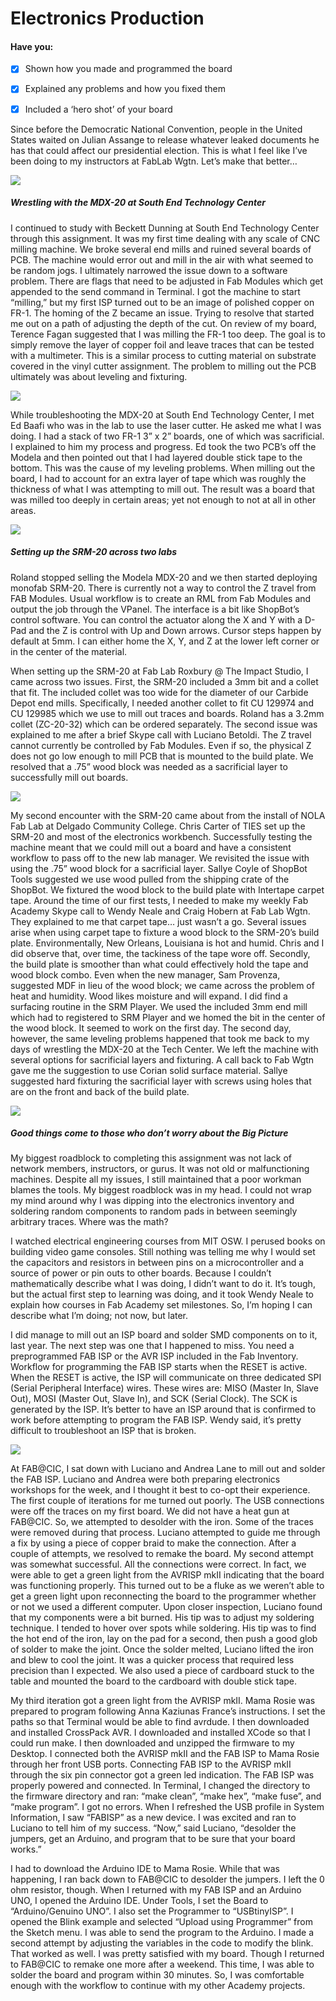# Electronics Production

#### Have you:

* [x] Shown how you made and programmed the board

* [x] Explained any problems and how you fixed them

* [x] Included a ‘hero shot’ of your board

Since before the Democratic National Convention, people in the United States waited on Julian Assange to release whatever leaked documents he has that could affect our presidential election. This is what I feel like I’ve been doing to my instructors at FabLab Wgtn. Let’s make that better…

![](/assets/IMG_3627.JPG)

##### Wrestling with the MDX-20 at South End Technology Center

I continued to study with Beckett Dunning at South End Technology Center through this assignment. It was my first time dealing with any scale of CNC milling machine. We broke several end mills and ruined several boards of PCB. The machine would error out and mill in the air with what seemed to be random jogs. I ultimately narrowed the issue down to a software problem. There are flags that need to be adjusted in Fab Modules which get appended to the send command in Terminal. I got the machine to start “milling,” but my first ISP turned out to be an image of polished copper on FR-1. The homing of the Z became an issue. Trying to resolve that started me out on a path of adjusting the depth of the cut. On review of my board, Terence Fagan suggested that I was milling the FR-1 too deep. The goal is to simply remove the layer of copper foil and leave traces that can be tested with a multimeter. This is a similar process to cutting material on substrate covered in the vinyl cutter assignment. The problem to milling out the PCB ultimately was about leveling and fixturing.

![](/assets/IMG_3838.JPG)

While troubleshooting the MDX-20 at South End Technology Center, I met Ed Baafi who was in the lab to use the laser cutter. He asked me what I was doing. I had a stack of two FR-1 3” x 2” boards, one of which was sacrificial. I explained to him my process and progress. Ed took the two PCB’s off the Modela and then pointed out that I had layered double stick tape to the bottom. This was the cause of my leveling problems. When milling out the board, I had to account for an extra layer of tape which was roughly the thickness of what I was attempting to mill out. The result was a board that was milled too deeply in certain areas; yet not enough to not at all in other areas.

![](/assets/electronics-production-1.png)

##### Setting up the SRM-20 across two labs

Roland stopped selling the Modela MDX-20 and we then started deploying monofab SRM-20. There is currently not a way to control the Z travel from FAB Modules. Usual workflow is to create an RML from Fab Modules and output the job through the VPanel. The interface is a bit like ShopBot’s control software. You can control the actuator along the X and Y with a D-Pad and the Z is control with Up and Down arrows. Cursor steps happen by default at 5mm. I can either home the X, Y, and Z at the lower left corner or in the center of the material.

When setting up the SRM-20 at Fab Lab Roxbury @ The Impact Studio, I came across two issues. First, the SRM-20 included a 3mm bit and a collet that fit. The included collet was too wide for the diameter of our Carbide Depot end mills. Specifically, I needed another collet to fit CU 129974 and CU 129985 which we use to mill out traces and boards. Roland has a 3.2mm collet \(ZC-20-32\) which can be ordered separately. The second issue was explained to me after a brief Skype call with Luciano Betoldi. The Z travel cannot currently be controlled by Fab Modules. Even if so, the physical Z does not go low enough to mill PCB that is mounted to the build plate. We resolved that a .75” wood block was needed as a sacrificial layer to successfully mill out boards.

![](/assets/electronics-production-5.png)

My second encounter with the SRM-20 came about from the install of NOLA Fab Lab at Delgado Community College. Chris Carter of TIES set up the SRM-20 and most of the electronics workbench. Successfully testing the machine meant that we could mill out a board and have a consistent workflow to pass off to the new lab manager. We revisited the issue with using the .75” wood block for a sacrificial layer. Sallye Coyle of ShopBot Tools suggested we use wood pulled from the shipping crate of the ShopBot. We fixtured the wood block to the build plate with Intertape carpet tape. Around the time of our first tests, I needed to make my weekly Fab Academy Skype call to Wendy Neale and Craig Hobern at Fab Lab Wgtn. They explained to me that carpet tape… just wasn’t a go. Several issues arise when using carpet tape to fixture a wood block to the SRM-20’s build plate. Environmentally, New Orleans, Louisiana is hot and humid. Chris and I did observe that, over time, the tackiness of the tape wore off. Secondly, the build plate is smoother than what could effectively hold the tape and wood block combo. Even when the new manager, Sam Provenza, suggested MDF in lieu of the wood block; we came across the problem of heat and humidity. Wood likes moisture and will expand. I did find a surfacing routine in the SRM Player. We used the included 3mm end mill which had to registered to SRM Player and we homed the bit in the center of the wood block. It seemed to work on the first day. The second day, however, the same leveling problems happened that took me back to my days of wrestling the MDX-20 at the Tech Center. We left the machine with several options for sacrificial layers and fixturing. A call back to Fab Wgtn gave me the suggestion to use Corian solid surface material. Sallye suggested hard fixturing the sacrificial layer with screws using holes that are on the front and back of the build plate.

![](/assets/electronics-production-6.png)

##### Good things come to those who don’t worry about the Big Picture

My biggest roadblock to completing this assignment was not lack of network members, instructors, or gurus. It was not old or malfunctioning machines. Despite all my issues, I still maintained that a poor workman blames the tools. My biggest roadblock was in my head. I could not wrap my mind around why I was dipping into the electronics inventory and soldering random components to random pads in between seemingly arbitrary traces. Where was the math?

I watched electrical engineering courses from MIT OSW. I perused books on building video game consoles. Still nothing was telling me why I would set the capacitors and resistors in between pins on a microcontroller and a source of power or pin outs to other boards. Because I couldn’t mathematically describe what I was doing, I didn’t want to do it. It’s tough, but the actual first step to learning was doing, and it took Wendy Neale to explain how courses in Fab Academy set milestones. So, I’m hoping I can describe what I’m doing; not now, but later.

I did manage to mill out an ISP board and solder SMD components on to it, last year. The next step was one that I happened to miss. You need a preprogrammed FAB ISP or the AVR ISP included in the Fab Inventory. Workflow for programming the FAB ISP starts when the RESET is active. When the RESET is active, the ISP will communicate on three dedicated SPI \(Serial Peripheral Interface\) wires. These wires are: MISO \(Master In, Slave Out\), MOSI \(Master Out, Slave In\), and SCK \(Serial Clock\). The SCK is generated by the ISP. It’s better to have an ISP around that is confirmed to work before attempting to program the FAB ISP. Wendy said, it’s pretty difficult to troubleshoot an ISP that is broken.

![](/assets/electronics-production.png)

At FAB@CIC, I sat down with Luciano and Andrea Lane to mill out and solder the FAB ISP. Luciano and Andrea were both preparing electronics workshops for the week, and I thought it best to co-opt their experience. The first couple of iterations for me turned out poorly. The USB connections were off the traces on my first board. We did not have a heat gun at FAB@CIC. So, we attempted to desolder with the iron. Some of the traces were removed during that process. Luciano attempted to guide me through a fix by using a piece of copper braid to make the connection. After a couple of attempts, we resolved to remake the board. My second attempt was somewhat successful. All the connections were correct. In fact, we were able to get a green light from the AVRISP mkII indicating that the board was functioning properly. This turned out to be a fluke as we weren’t able to get a green light upon reconnecting the board to the programmer whether or not we used a different computer. Upon closer inspection, Luciano found that my components were a bit burned. His tip was to adjust my soldering technique. I tended to hover over spots while soldering. His tip was to find the hot end of the iron, lay on the pad for a second, then push a good glob of solder to make the joint. Once the solder melted, Luciano lifted the iron and blew to cool the joint. It was a quicker process that required less precision than I expected. We also used a piece of cardboard stuck to the table and mounted the board to the cardboard with double stick tape.

My third iteration got a green light from the AVRISP mkII. Mama Rosie was prepared to program following Anna Kaziunas France’s instructions. I set the paths so that Terminal would be able to find avrdude. I then downloaded and installed CrossPack AVR. I downloaded and installed XCode so that I could run make. I then downloaded and unzipped the firmware to my Desktop. I connected both the AVRISP mkII and the FAB ISP to Mama Rosie through her front USB ports. Connecting FAB ISP to the AVRISP mkII through the six pin connector got a green led indication. The FAB ISP was properly powered and connected. In Terminal, I changed the directory to the firmware directory and ran: “make clean”, “make hex”, “make fuse”, and “make program”. I got no errors. When I refreshed the USB profile in System Information, I saw “FABISP” as a new device. I was excited and ran to Luciano to tell him of my success. “Now,” said Luciano, “desolder the jumpers, get an Arduino, and program that to be sure that your board works.”

I had to download the Arduino IDE to Mama Rosie. While that was happening, I ran back down to FAB@CIC to desolder the jumpers. I left the 0 ohm resistor, though. When I returned with my FAB ISP and an Arduino UNO, I opened the Arduino IDE. Under Tools, I set the Board to “Arduino/Genuino UNO”. I also set the Programmer to “USBtinyISP”. I opened the Blink example and selected “Upload using Programmer” from the Sketch menu. I was able to send the program to the Arduino. I made a second attempt by adjusting the variables in the code to modify the blink. That worked as well. I was pretty satisfied with my board. Though I returned to FAB@CIC to remake one more after a weekend. This time, I was able to solder the board and program within 30 minutes. So, I was comfortable enough with the workflow to continue with my other Academy projects.


